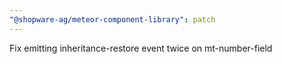 ```yaml
---
"@shopware-ag/meteor-component-library": patch
---
```


Fix emitting inheritance-restore event twice on mt-number-field
